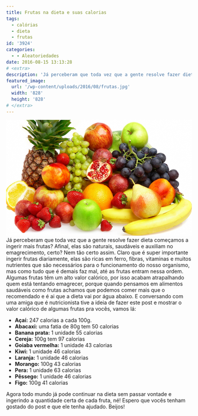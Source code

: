 ```yaml
---
title: Frutas na dieta e suas calorias
tags:
  - calórias
  - dieta
  - frutas
id: '3924'
categories:
  - - Aleatoriedades
date: 2016-08-15 13:13:28
# <extra>
description: 'Já perceberam que toda vez que a gente resolve fazer dieta começamos a ingerir mais frutas? Afinal, elas são naturais, saudáveis e auxiliam no emagrecimento, certo? Nem tão certo assim. Claro que é super importante ingerir frutas diariamente, elas são ricas em ferro, fibras, vitaminas e muitos nutrientes que são necessários para o funcionamento do nosso organismo, mas como tudo que é demais faz mal, até as frutas entram nessa ordem. Algumas frutas têm um alto valor calórico, por isso acabam atrapalhando quem está tentando emagrecer, porque quando pensamos em alimentos saudáveis como frutas achamos que podemos comer mais que o recomendado e é ai que a dieta vai por água abaixo. E conversando com uma amiga que é nutricionista tive a ideia de fazer este post e mostrar o valor calórico de algumas frutas pra vocês, vamos lá: Açaí: &hellip;'
featured_image: 
  url: '/wp-content/uploads/2016/08/frutas.jpg'
  width: '828'
  height: '828'
# </extra>
---
```


![cesta de frutas](/wp-content/uploads/2016/08/frutas.jpg) Já perceberam que toda vez que a gente resolve fazer dieta começamos a ingerir mais frutas? Afinal, elas são naturais, saudáveis e auxiliam no emagrecimento, certo? Nem tão certo assim. Claro que é super importante ingerir frutas diariamente, elas são ricas em ferro, fibras, vitaminas e muitos nutrientes que são necessários para o funcionamento do nosso organismo, mas como tudo que é demais faz mal, até as frutas entram nessa ordem. Algumas frutas têm um alto valor calórico, por isso acabam atrapalhando quem está tentando emagrecer, porque quando pensamos em alimentos saudáveis como frutas achamos que podemos comer mais que o recomendado e é ai que a dieta vai por água abaixo. E conversando com uma amiga que é nutricionista tive a ideia de fazer este post e mostrar o valor calórico de algumas frutas pra vocês, vamos lá:

*   **Açaí:** 247 calorias a cada 100g.
*   **Abacaxi:** uma fatia de 80g tem 50 calorias
*   **Banana prata:** 1 unidade 55 calorias
*   **Cereja:** 100g tem 97 calorias
*   **Goiaba vermelha:** 1 unidade 43 calorias
*   **Kiwi:** 1 unidade 46 calorias
*   **Laranja:** 1 unidade 46 calorias
*   **Morango:** 100g 43 calorias
*   **Pera:** 1 unidade 63 calorias
*   **Pêssego:** 1 unidade 46 calorias
*   **Figo:** 100g 41 calorias

Agora todo mundo já pode continuar na dieta sem passar vontade e ingerindo a quantidade certa de cada fruta, né! Espero que vocês tenham gostado do post e que ele tenha ajudado. Beijos!
